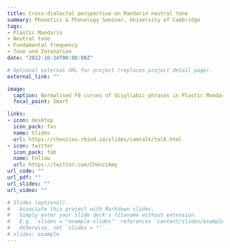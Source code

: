 ```yaml
---
title: Cross-dialectal perspective on Mandarin neutral tone
summary: Phonetics & Phonology Seminar, University of Cambridge
tags:
- Plastic Mandarin
- Neutral tone
- Fundamental frequency
- Tone and Intonation
date: "2022-10-24T00:00:00Z"

# Optional external URL for project (replaces project detail page).
external_link: ""

image:
  caption: Normalised F0 curves of disyllabic phrases in Plastic Mandarin
  focal_point: Smart

links:
- icon: desktop
  icon_pack: fas
  name: Slides
  url: https://chenzixu.rbind.io/slides/camtalk/talk.html
- icon: twitter
  icon_pack: fab
  name: Follow
  url: https://twitter.com/ChenziAmy
url_code: ""
url_pdf: ""
url_slides: ""
url_video: ""

# Slides (optional).
#   Associate this project with Markdown slides.
#   Simply enter your slide deck's filename without extension.
#   E.g. `slides = "example-slides"` references `content/slides/example-slides.md`.
#   Otherwise, set `slides = ""`.
# slides: example
---
```


